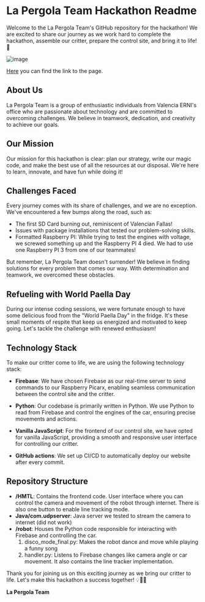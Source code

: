 # La Pergola Team Hackathon Readme

Welcome to the La Pergola Team's GitHub repository for the hackathon! We are excited to share our journey as we work hard to complete the hackathon, assemble our critter, prepare the control site, and bring it to life! 🚀

![image](https://github.com/bladerni/picarx-lapergola/assets/28304354/52e7a539-ec67-48f8-a886-e7ce15abe732)

[Here](https://bladerni.github.io/picarx-lapergola/) you can find the link to the page.

## About Us

La Pergola Team is a group of enthusiastic individuals from Valencia ERNI's office who are passionate about technology and are committed to overcoming challenges. We believe in teamwork, dedication, and creativity to achieve our goals.

## Our Mission

Our mission for this hackathon is clear: plan our strategy, write our magic code, and make the best use of all the resources at our disposal. We're here to learn, innovate, and have fun while doing it!

## Challenges Faced

Every journey comes with its share of challenges, and we are no exception. We've encountered a few bumps along the road, such as:

- The first SD Card burning out, reminiscent of Valencian Fallas!
- Issues with package installations that tested our problem-solving skills.
- Formatted Raspberry PI: While trying to test the engines with voltage, we screwed something up and the Raspberry PI 4 died. We had to use one Raspberry PI 3 from one of our teammates!

But remember, La Pergola Team doesn't surrender! We believe in finding solutions for every problem that comes our way. With determination and teamwork, we overcomed these obstacles.

## Refueling with World Paella Day

During our intense coding sessions, we were fortunate enough to have some delicious food from the "World Paella Day" in the fridge. It's these small moments of respite that keep us energized and motivated to keep going. Let's tackle the challenge with renewed enthusiasm!

## Technology Stack

To make our critter come to life, we are using the following technology stack:

- **Firebase**: We have chosen Firebase as our real-time server to send commands to our Raspberry Picarx, enabling seamless communication between the control site and the critter.

- **Python**: Our codebase is primarily written in Python. We use Python to read from Firebase and control the engines of the car, ensuring precise movements and actions.

- **Vanilla JavaScript**: For the frontend of our control site, we have opted for vanilla JavaScript, providing a smooth and responsive user interface for controlling our critter.

- **GitHub actions**: We set up CI/CD to automatically deploy our website after every commit.

## Repository Structure

- **/HMTL**: Contains the frontend code. User interface where you can control the camera and movement of the robot through internet. There is also one button to enable line tracking mode.
- **Java/com.udpserver**: Java server we tested to stream the camera to internet (did not work)
- **/robot**: Houses the Python code responsible for interacting with Firebase and controlling the car.
    1. disco_mode_final.py: Makes the robot dance and move while playing a funny song
    2. handler.py: Listens to Firebase changes like camera angle or car movement. It also contains the line tracker implementation.

Thank you for joining us on this exciting journey as we bring our critter to life. Let's make this hackathon a success together! 💡🤖🌟

**La Pergola Team**
